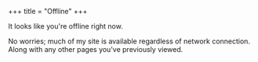 +++
title = "Offline"
+++

It looks like you're offline right now.

No worries; much of my site is available regardless of network connection. Along with any other pages you've previously viewed.